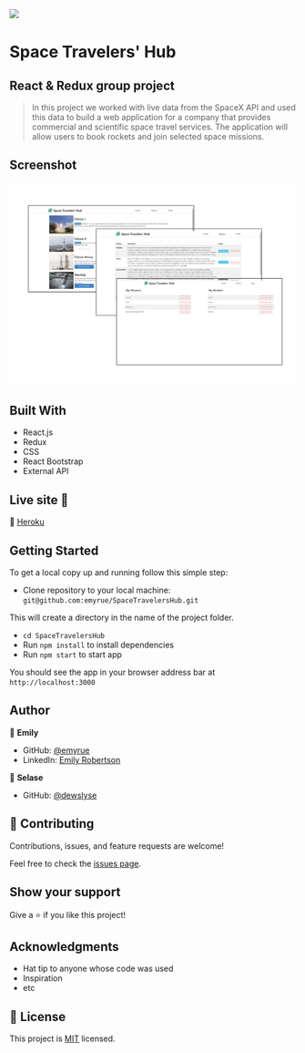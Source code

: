 ![](https://img.shields.io/badge/Microverse-blueviolet)

# Space Travelers' Hub
## React & Redux group project

> In this project we worked with live data from the SpaceX API and used this data to build a web application for a company that provides commercial and scientific space travel services. The application will allow users to book rockets and join selected space missions.


## Screenshot

<img src="./screenshot.png"> 


## Built With

- React.js
- Redux
- CSS
- React Bootstrap
- External API


## Live site 🚀

🔗 [Heroku](https://spacetravelershubemilyselase.herokuapp.com/)



## Getting Started

To get a local copy up and running follow this simple step:

- Clone repository to your local machine: 
`git@github.com:emyrue/SpaceTravelersHub.git`

This will create a directory in the name of the project folder.

- `cd SpaceTravelersHub`
- Run `npm install` to install dependencies
- Run `npm start` to start app

You should see the app in your browser address bar at `http://localhost:3000`

## Author

👤 **Emily**

- GitHub: [@emyrue](https://github.com/emyrue)
- LinkedIn: [Emily Robertson](www.linkedin.com/in/emilyruthrobertson)

👤 **Selase**

- GitHub: [@dewslyse](https://github.com/dewslyse)

## 🤝 Contributing

Contributions, issues, and feature requests are welcome!

Feel free to check the [issues page](../../issues/).

## Show your support

Give a ⭐️ if you like this project!

## Acknowledgments

- Hat tip to anyone whose code was used
- Inspiration
- etc

## 📝 License

This project is [MIT](./LICENSE) licensed.
